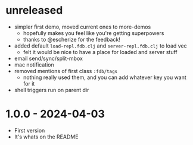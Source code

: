 # unreleased

- simpler first demo, moved current ones to more-demos
  - hopefully makes you feel like you're getting superpowers
  - thanks to @escherize for the feedback!
- added default `load-repl.fdb.clj` and `server-repl.fdb.clj` to load vec
  - felt it would be nice to have a place for loaded and server stuff
- email send/sync/split-mbox
- mac notification
- removed mentions of first class `:fdb/tags`
  - nothing really used them, and you can add whatever key you want for it
- shell triggers run on parent dir

# 1.0.0 - 2024-04-03

- First version
- It's whats on the README

